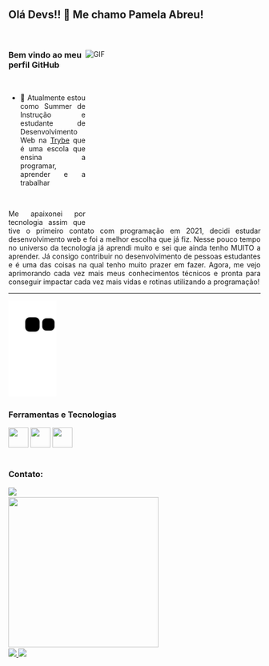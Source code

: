 ## Olá Devs!! 👋 Me chamo Pamela Abreu!
<br/>

<div>
 
  <div>
<img  align="right" alt="GIF" src="https://cdn-media-1.freecodecamp.org/code-radio/Saron3.gif" width="350px" height="350px" /> 
 </div>
 
  ### Bem vindo ao meu perfil GitHub 
 
 <br/>
 
 <div align="justify">
  
 - 🌱 Atualmente estou como Summer de Instrução e estudante de Desenvolvimento Web na <a href="https://www.betrybe.com/">Trybe</a> que é uma escola que ensina a programar, aprender e a trabalhar
  
<br/>
  
Me apaixonei por tecnologia assim que tive o primeiro contato com programação em 2021, decidi estudar desenvolvimento web e foi a melhor escolha que já fiz.
Nesse pouco tempo no universo da tecnologia já aprendi muito e sei que ainda tenho MUITO a aprender. Já consigo contribuir no desenvolvimento de pessoas estudantes e é uma das coisas na qual tenho muito prazer em fazer.
Agora, me vejo aprimorando cada vez mais meus conhecimentos técnicos e pronta para conseguir impactar cada vez mais vidas e rotinas utilizando a programação!
 </div>

 </div>
 <hr></hr> 

   ![Snake animation](https://github.com/Abreupamm/Abreupamm/blob/output/github-contribution-grid-snake.svg)

 
  
 ### Ferramentas e Tecnologias
  
 <div>
  <img src="https://cdn.jsdelivr.net/gh/devicons/devicon/icons/html5/html5-original-wordmark.svg" width="40" height="40" />
<img src="https://cdn.jsdelivr.net/gh/devicons/devicon/icons/css3/css3-original-wordmark.svg"  width="40" height="40"/>
  <img src="https://cdn.jsdelivr.net/gh/devicons/devicon/icons/javascript/javascript-original.svg" width="40" height="40"/>
<div/>
  
   <br/>

  
  ### Contato:

<div>
<a href="https://www.linkedin.com/in/pamela-silva-de-abreu" target="_blank"><img src="https://img.shields.io/badge/-LinkedIn-%230077B5?style=for-the-badge&logo=linkedin&logoColor=white" target="_blank"></a>   
</div>

   <img src="https://user-images.githubusercontent.com/99986000/166005216-8774257f-cad0-4cda-b66e-fc42f5fb216f.png" width="300" height="300"/> 
<div>
<a href="https://github.com/Abreupamm">
<img height="160em" src="https://github-readme-stats.vercel.app/api/top-langs/?username=Abreupamm&layout=compact&langs_count=7&theme=dracula"/>
<img height="160em" src="https://github-readme-stats.vercel.app/api?username=Abreupamm&show_icons=true&theme=dracula&include_all_commits=true&count_private=true"/>
</div>

   
  


